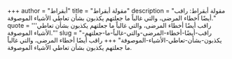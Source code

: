 +++
author = "أبقراط"
title = "مقولة أبقراط"
description = "مقولة أبقراط: راقب أيضًا أخطاء المرضى، والتي غالباً ما جعلتهم يكذبون بشأن تعاطي الأشياء الموصوفة."
quote = '''راقب أيضًا أخطاء المرضى، والتي غالباً ما جعلتهم يكذبون بشأن تعاطي الأشياء الموصوفة.''' 
slug = "راقب-أيضًا-أخطاء-المرضى-والتي-غالباً-ما-جعلتهم-يكذبون-بشأن-تعاطي-الأشياء-الموصوفة"
+++
راقب أيضًا أخطاء المرضى، والتي غالباً ما جعلتهم يكذبون بشأن تعاطي الأشياء الموصوفة.
